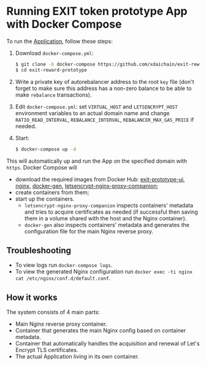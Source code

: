 # Running EXIT token prototype App with Docker Compose

To run the [Application](https://github.com/xdaichain/exit-reward-prototype/tree/master/app), follow these steps:

1. Download `docker-compose.yml`:

    ```bash
    $ git clone -b docker-compose https://github.com/xdaichain/exit-reward-prototype
    $ cd exit-reward-prototype
    ```

2. Write a private key of autorebalancer address to the root `key` file (don't forget to make sure this address has a non-zero balance to be able to make `rebalance` transactions).

3. Edit `docker-compose.yml`: set `VIRTUAL_HOST` and `LETSENCRYPT_HOST` environment variables to an actual domain name and change `RATIO_READ_INTERVAL`, `REBALANCE_INTERVAL`, `REBALANCER_MAX_GAS_PRICE` if needed.

4. Start:

    ```bash
    $ docker-compose up -d
    ```

This will automatically up and run the App on the specified domain with `https`. Docker Compose will
- download the required images from Docker Hub: [exit-prototype-ui](https://hub.docker.com/r/poanetwork/exit-prototype-ui), [nginx](https://hub.docker.com/_/nginx/), [docker-gen](https://hub.docker.com/r/xdaichain/docker-gen), [letsencrypt-nginx-proxy-companion](https://hub.docker.com/r/jrcs/letsencrypt-nginx-proxy-companion);
- create containers from them;
- start up the containers.
  - `letsencrypt-nginx-proxy-companion` inspects containers' metadata and tries to acquire certificates as needed (if successful then saving them in a volume shared with the host and the Nginx container).
  - `docker-gen` also inspects containers' metadata and generates the configuration file for the main Nginx reverse proxy.
  
## Troubleshooting

- To view logs run `docker-compose logs`.
- To view the generated Nginx configuration run `docker exec -ti nginx cat /etc/nginx/conf.d/default.conf`.

## How it works

The system consists of 4 main parts:

- Main Nginx reverse proxy container.
- Container that generates the main Nginx config based on container metadata.
- Container that automatically handles the acquisition and renewal of Let's Encrypt TLS certificates.
- The actual Application living in its own container.
